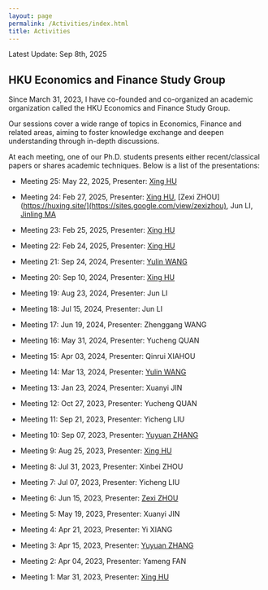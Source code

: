 ```yaml
---
layout: page
permalink: /Activities/index.html
title: Activities
---
```


Latest Update: Sep 8th, 2025&nbsp;

## HKU Economics and Finance Study Group

Since March 31, 2023, I have co-founded and co-organized an academic organization called the HKU Economics and Finance Study Group.<br>

Our sessions cover a wide range of topics in Economics, Finance and related areas, aiming to foster knowledge exchange and deepen understanding through in-depth discussions.<br>

At each meeting, one of our Ph.D. students presents either recent/classical papers or shares academic techniques. Below is a list of the presentations:<br>

- Meeting 25: May 22, 2025, Presenter: [Xing HU](https://huxing.site/)<br>

- Meeting 24: Feb 27, 2025, Presenter: [Xing HU](https://huxing.site/), [Zexi ZHOU](https://huxing.site/](https://sites.google.com/view/zexizhou), Jun LI, [Jinling MA](https://sites.google.com/view/jinlingma/home?authuser=0)<br>

- Meeting 23: Feb 25, 2025, Presenter: [Xing HU](https://huxing.site/)<br>

- Meeting 22: Feb 24, 2025, Presenter: [Xing HU](https://huxing.site/)<br>

- Meeting 21: Sep 24, 2024, Presenter: [Yulin WANG](https://sites.google.com/view/yulinw)<br>

- Meeting 20: Sep 10, 2024, Presenter: [Xing HU](https://huxing.site/)<br>

- Meeting 19: Aug 23, 2024, Presenter: Jun LI<br>

- Meeting 18: Jul 15, 2024, Presenter: Jun LI<br>

- Meeting 17: Jun 19, 2024, Presenter: Zhenggang WANG<br>

- Meeting 16: May 31, 2024, Presenter: Yucheng QUAN<br>

- Meeting 15: Apr 03, 2024, Presenter: Qinrui XIAHOU<br>

- Meeting 14: Mar 13, 2024, Presenter: [Yulin WANG](https://sites.google.com/view/yulinw)<br>

- Meeting 13: Jan 23, 2024, Presenter: Xuanyi JIN<br>

- Meeting 12: Oct 27, 2023, Presenter: Yucheng QUAN<br>

- Meeting 11: Sep 21, 2023, Presenter: Yicheng LIU<br>

- Meeting 10: Sep 07, 2023, Presenter: [Yuyuan ZHANG](https://yuyuanecon.github.io)<br>

- Meeting 9: Aug 25, 2023, Presenter: [Xing HU](https://huxing.site/)<br>

- Meeting 8: Jul 31, 2023, Presenter: Xinbei ZHOU<br>

- Meeting 7: Jul 07, 2023, Presenter: Yicheng LIU<br>

- Meeting 6: Jun 15, 2023, Presenter: [Zexi ZHOU](https://zexizhou.weebly.com/)<br>

- Meeting 5: May 19, 2023, Presenter: Xuanyi JIN<br>

- Meeting 4: Apr 21, 2023, Presenter: Yi XIANG<br>

- Meeting 3: Apr 15, 2023, Presenter: [Yuyuan ZHANG](https://yuyuanecon.github.io)<br>

- Meeting 2: Apr 04, 2023, Presenter: Yameng FAN<br>

- Meeting 1: Mar 31, 2023, Presenter: [Xing HU](https://huxing.site/)<br>

  <br>


